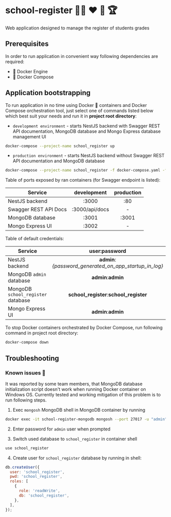 # school-register :student: :heart: :school: :trophy:

Web application designed to manage the register of students grades

## Prerequisites

In order to run application in convenient way following dependencies are required:

- :whale: Docker Engine
- :whale: Docker Compose

## Application bootstrapping

To run application in no time using Docker :whale: containers and Docker Compose orchestration tool,
just select one of commands listed below which best suit your needs and run it in **project root directory**:

- `development environment` - starts NestJS backend with Swagger REST API documentation, MongoDB database and Mongo Express database management UI

```bash
docker-compose --project-name school_register up
```

- `production environment` - starts NestJS backend without Swagger REST API documentation and MongoDB database

```bash
docker-compose --project-name school_register -f docker-compose.yaml -f docker-compose.prod.yaml  up
```

Table of ports exposed by ran containers (for Swagger endpoint is listed):

| Service               |  development   | production |
| --------------------- | :------------: | :--------: |
| NestJS backend        |     :3000      |    :80     |
| Swagger REST API Docs | :3000/api/docs |     -      |
| MongoDB database      |     :3001      |   :3001    |
| Mongo Express UI      |     :3002      |     -      |

Table of default credentials:

| Service                            |                     user:password                      |
| ---------------------------------- | :----------------------------------------------------: |
| NestJS backend                     | **admin**:_{password_generated_on_app_startup_in_log}_ |
| MongoDB `admin` database           |                  **admin**:**admin**                   |
| MongoDB `school_register` database |        **school_register**:**school_register**         |
| Mongo Express UI                   |                  **admin**:**admin**                   |

To stop Docker containers orchestrated by Docker Compose, run following command in project root directory:

```bash
docker-compose down
```

## Troubleshooting

### Known issues :bug:

It was reported by some team members, that MongoDB database initialization script doesn't work when running Docker container on Windows OS.
Currently tested and working mitigation of this problem is to run following steps.

1. Exec `mongosh` MongoDB shell in MongoDB container by running

```bash
docker exec -it school-register-mongodb mongosh --port 27017 -u "admin" --authenticationDatabase "admin" -p
```

2. Enter password for `admin` user when prompted

3. Switch used database to `school_register` in container shell

```bash
use school_register
```

4. Create user for `school_register` database by running in shell:

```js
db.createUser({
  user: 'school_register',
  pwd: 'school_register',
  roles: [
    {
      role: 'readWrite',
      db: 'school_register',
    },
  ],
});
```
